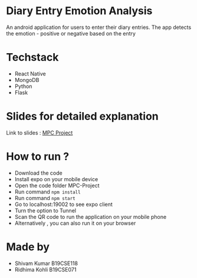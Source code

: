 # Diary Entry Emotion Analysis

An android application for users to enter their diary entries.
The app detects the emotion - positive or negative based on the entry

# Techstack

- React Native
- MongoDB
- Python
- Flask

# Slides for detailed explanation

Link to slides : [MPC Project](https://docs.google.com/presentation/d/1f2mYyiAzYdjQkzzTDimALybJ4XTBT45HEzP9w1_nOgQ/edit?usp=sharing)

# How to run ?

- Download the code
-  Install expo on your mobile device
-  Open the code folder MPC-Project
-  Run command `npm install`
-  Run command `npm start`
-  Go to localhost:19002 to see expo client 
-  Turn the option to Tunnel
-  Scan the QR code to run the application on your mobile phone
-  Alternatively , you can also run it on your browser 

# Made by
- Shivam Kumar B19CSE118
- Ridhima Kohli B19CSE071
